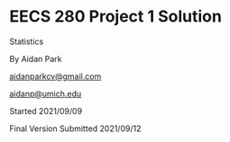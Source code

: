 EECS 280 Project 1 Solution
===========================
Statistics

By Aidan Park 

<aidanparkcv@gmail.com>

<aidanp@umich.edu>


Started 2021/09/09

Final Version Submitted 2021/09/12